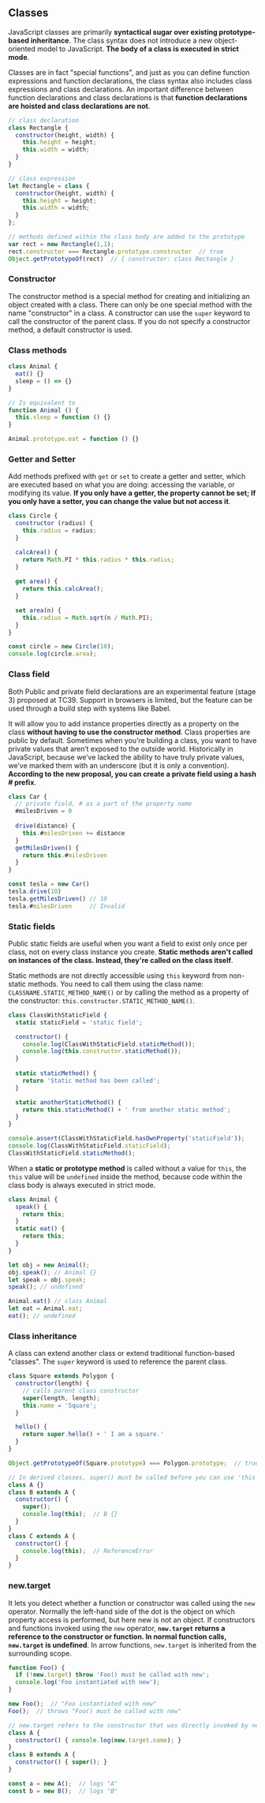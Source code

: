 ## Classes
JavaScript classes are primarily **syntactical sugar over existing prototype-based inheritance**. The class syntax does not introduce a new object-oriented model to JavaScript. **The body of a class is executed in strict mode**.

Classes are in fact "special functions", and just as you can define function expressions and function declarations, the class syntax also includes class expressions and class declarations. An important difference between function declarations and class declarations is that **function declarations are hoisted and class declarations are not**.

```javascript
// class declaration
class Rectangle {
  constructor(height, width) {
    this.height = height;
    this.width = width;
  }
}

// class expression
let Rectangle = class {
  constructor(height, width) {
    this.height = height;
    this.width = width;
  }
};

// methods defined within the class body are added to the prototype
var rect = new Rectangle(1,1);
rect.constructor === Rectangle.prototype.constructor  // true
Object.getPrototypeOf(rect)  // { constructor: class Rectangle }
```

### Constructor
The constructor method is a special method for creating and initializing an object created with a class. There can only be one special method with the name "constructor" in a class. A constructor can use the `super` keyword to call the constructor of the parent class. If you do not specify a constructor method, a default constructor is used.

### Class methods
```javascript
class Animal {
  eat() {}
  sleep = () => {}
}

// Is equivalent to
function Animal () {
  this.sleep = function () {}
}

Animal.prototype.eat = function () {}
```

### Getter and Setter
Add methods prefixed with `get` or `set` to create a getter and setter, which are executed based on what you are doing: accessing the variable, or modifying its value. **If you only have a getter, the property cannot be set; If you only have a setter, you can change the value but not access it**.

```javascript
class Circle {
  constructor (radius) {
    this.radius = radius;
  }

  calcArea() {
    return Math.PI * this.radius * this.radius;
  }
 
  get area() {
    return this.calcArea();
  }

  set area(n) {
    this.radius = Math.sqrt(n / Math.PI);
  }
}

const circle = new Circle(10);
console.log(circle.area);
```

### Class field
Both Public and private field declarations are an experimental feature (stage 3) proposed at TC39. Support in browsers is limited, but the feature can be used through a build step with systems like Babel. 

It will allow you to add instance properties directly as a property on the class **without having to use the constructor method**. Class properties are public by default. Sometimes when you’re building a class, you want to have private values that aren’t exposed to the outside world. Historically in JavaScript, because we’ve lacked the ability to have truly private values, we’ve marked them with an underscore (but it is only a convention). **According to the new proposal, you can create a private field using a hash # prefix**.

```javascript
class Car {
  // private field, # as a part of the property name
  #milesDriven = 0  
  
  drive(distance) {
    this.#milesDriven += distance
  }
  getMilesDriven() {
    return this.#milesDriven
  }
}

const tesla = new Car()
tesla.drive(10)
tesla.getMilesDriven() // 10
tesla.#milesDriven     // Invalid
```

### Static fields
Public static fields are useful when you want a field to exist only once per class, not on every class instance you create. **Static methods aren't called on instances of the class. Instead, they're called on the class itself**. 

Static methods are not directly accessible using `this` keyword from non-static methods. You need to call them using the class name: `CLASSNAME.STATIC_METHOD_NAME()` or by calling the method as a property of the constructor: `this.constructor.STATIC_METHOD_NAME()`.

```javascript
class ClassWithStaticField {
  static staticField = 'static field';

  constructor() {
    console.log(ClassWithStaticField.staticMethod()); 
    console.log(this.constructor.staticMethod()); 
  }
  
  static staticMethod() {
    return 'Static method has been called';
  }

  static anotherStaticMethod() {
    return this.staticMethod() + ' from another static method';
  }
}

console.assert(ClassWithStaticField.hasOwnProperty('staticField'));
console.log(ClassWithStaticField.staticField);
ClassWithStaticField.staticMethod(); 
```

When a **static or prototype method** is called without a value for `this`, the `this` value will be `undefined` inside the method, because code within the class body is always executed in strict mode.

```javascript
class Animal { 
  speak() {
    return this;
  }
  static eat() {
    return this;
  }
}

let obj = new Animal();
obj.speak(); // Animal {}
let speak = obj.speak;
speak(); // undefined

Animal.eat() // class Animal
let eat = Animal.eat;
eat(); // undefined
```

### Class inheritance
A class can extend another class or extend traditional function-based "classes". The `super` keyword is used to reference the parent class.

```javascript
class Square extends Polygon {
  constructor(length) {
    // calls parent class constructor
    super(length, length);
    this.name = 'Square';
  }

  hello() {
    return super.hello() + ' I am a square.'
  }
}

Object.getPrototypeOf(Square.prototype) === Polygon.prototype;  // true

// In derived classes, super() must be called before you can use 'this'
class A {}
class B extends A {
  constructor() {
    super();
    console.log(this);  // B {}
  }
}
class C extends A {
  constructor() {
    console.log(this);  // ReferenceError
  }
}
```

### new.target
It lets you detect whether a function or constructor was called using the `new` operator. Normally the left-hand side of the dot is the object on which property access is performed, but here new is not an object. If constructors and functions invoked using the `new` operator, **`new.target` returns a reference to the constructor or function. In normal function calls, `new.target` is undefined**. In arrow functions, `new.target` is inherited from the surrounding scope.

```javascript
function Foo() {
  if (!new.target) throw 'Foo() must be called with new';
  console.log('Foo instantiated with new');
}

new Foo();  // "Foo instantiated with new"
Foo();  // throws "Foo() must be called with new"

// new.target refers to the constructor that was directly invoked by new
class A {
  constructor() { console.log(new.target.name); }
}
class B extends A { 
  constructor() { super(); } 
}

const a = new A();  // logs "A"
const b = new B();  // logs "B"
```
